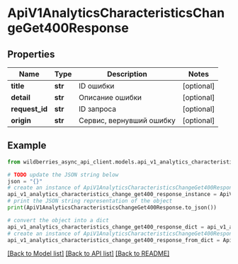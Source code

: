# ApiV1AnalyticsCharacteristicsChangeGet400Response


## Properties

Name | Type | Description | Notes
------------ | ------------- | ------------- | -------------
**title** | **str** | ID ошибки | [optional] 
**detail** | **str** | Описание ошибки | [optional] 
**request_id** | **str** | ID запроса | [optional] 
**origin** | **str** | Сервис, вернувший ошибку | [optional] 

## Example

```python
from wildberries_async_api_client.models.api_v1_analytics_characteristics_change_get400_response import ApiV1AnalyticsCharacteristicsChangeGet400Response

# TODO update the JSON string below
json = "{}"
# create an instance of ApiV1AnalyticsCharacteristicsChangeGet400Response from a JSON string
api_v1_analytics_characteristics_change_get400_response_instance = ApiV1AnalyticsCharacteristicsChangeGet400Response.from_json(json)
# print the JSON string representation of the object
print(ApiV1AnalyticsCharacteristicsChangeGet400Response.to_json())

# convert the object into a dict
api_v1_analytics_characteristics_change_get400_response_dict = api_v1_analytics_characteristics_change_get400_response_instance.to_dict()
# create an instance of ApiV1AnalyticsCharacteristicsChangeGet400Response from a dict
api_v1_analytics_characteristics_change_get400_response_from_dict = ApiV1AnalyticsCharacteristicsChangeGet400Response.from_dict(api_v1_analytics_characteristics_change_get400_response_dict)
```
[[Back to Model list]](../README.md#documentation-for-models) [[Back to API list]](../README.md#documentation-for-api-endpoints) [[Back to README]](../README.md)


